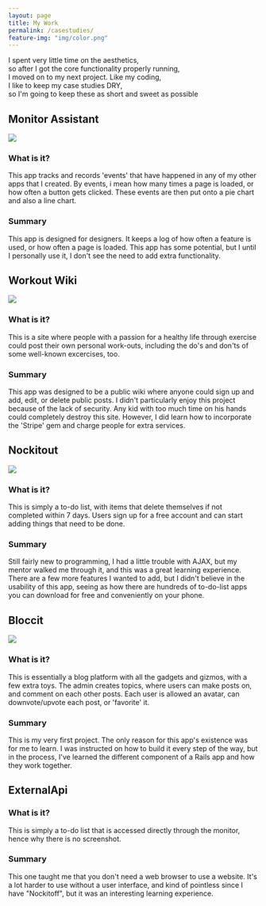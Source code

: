 ```yaml
---
layout: page
title: My Work
permalink: /casestudies/
feature-img: "img/color.png"
---
```


<p class="intro">I spent very little time on the aesthetics,<br/> so after I got the core functionality properly running,<br/> I moved on to my next project. Like my coding,<br/> I like to keep my case studies DRY,<br/> so I'm going to keep these as short and sweet as possible</p>

<h2 class="project_name">Monitor Assistant</h2>
<a href='https://monitorassistant.herokuapp.com/'>
  <img src='https://s3-us-west-1.amazonaws.com/portfolio-screeshots/MonitorAssistant.png' />
</a>
<h3>What is it?</h3>
<p>
This app tracks and records 'events' that have happened in any of my other apps that I created. By events, i mean how many times a page is loaded, or how often a button gets clicked. These events are then put onto a pie chart and also a line chart.
</p>

<h3>Summary</h3>
<p>
  This app is designed for designers. It keeps a log of how often a feature is used, or how often a page is loaded. This app has some potential, but I until I personally use it, I don't see the need to add extra functionality.
</p>

<h2 class="project_name">Workout Wiki</h2>
<a href='https://workoutwiki.herokuapp.com/'>
  <img src='https://s3-us-west-1.amazonaws.com/portfolio-screeshots/workoutwiki.png' />
</a>
<h3>What is it?</h3>
<p>
  This is a site where people with a passion for a healthy life through exercise could post their own personal work-outs, including the do's and don'ts of some well-known excercises, too.
</p>

<h3>Summary</h3>
<p>
  This app was designed to be a public wiki where anyone could sign up and add, edit, or delete public posts. I didn't particularly enjoy this project because of the lack of security. Any kid with too much time on his hands could completely destroy this site. However, I did learn how to incorporate the 'Stripe' gem and charge people for extra services.
</p>

<h2 class="project_name">Nockitout</h2>
<a href='https://nockitout.herokuapp.com/'>
  <img src='https://s3-us-west-1.amazonaws.com/portfolio-screeshots/nockitout.png' />
</a>
<h3>What is it?</h3>
<p>
  This is simply a to-do list, with items that delete themselves if not completed within 7 days. Users sign up for a free account and can start adding things that need to be done.
</p>

<h3>Summary</h3>
<p>
  Still fairly new to programming, I had a little trouble with AJAX, but my mentor walked me through it, and this was a great learning experience. There are a few more features I wanted to add, but I didn't believe in the usability of this app, seeing as how there are hundreds of to-do-list apps you can download for free and conveniently on your phone.
</p>

<h2 class="project_name" id='best_work'>Bloccit</h2>
<a href='https://bloccit-michaeldo.herokuapp.com/'>
  <img src='https://s3-us-west-1.amazonaws.com/portfolio-screeshots/bloccit.png' />
</a>
<h3>What is it?</h3>
<p>
  This is essentially a blog platform with all the gadgets and gizmos, with a few extra toys. The admin creates topics, where users can make posts on, and comment on each other posts. Each user is allowed an avatar, can downvote/upvote each post, or 'favorite' it.
</p>

<h3>Summary</h3>
<p>
  This is my very first project. The only reason for this app's existence was for me to learn. I was instructed on how to build it every step of the way, but in the process, I've learned the different component of a Rails app and how they work together. 
</p>

<h2 class='project_name'>ExternalApi</h2>
<h3>What is it?</h3>
<p>
  This is simply a to-do list that is accessed directly through the monitor, hence why there is no screenshot.
</p>

<h3>Summary</h3>
<p>
  This one taught me that you don't need a web browser to use a website. It's a lot harder to use without a user interface, and kind of pointless since I have "Nockitoff", but it was an interesting learning experience.
</p>